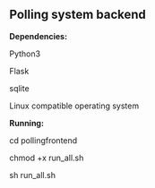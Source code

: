 ## Polling system backend

**Dependencies:**

Python3

Flask

sqlite

Linux compatible operating system
<br>


**Running:**

cd pollingfrontend

chmod +x run_all.sh


sh run_all.sh
